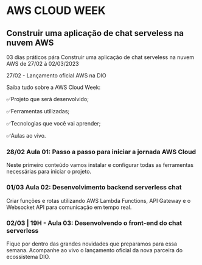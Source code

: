 # AWS CLOUD WEEK

## Construir uma aplicação de chat serveless na nuvem AWS

03 dias práticos pára Construir uma aplicação de chat serveless na nuvem AWS de 27/02 à 02/03/2023

27/02 - Lançamento oficial AWS na DIO

Saiba tudo sobre a AWS Cloud Week:

✅Projeto que será desenvolvido;

✅Ferramentas utilizadas;

✅Tecnologias que você vai aprender;

✅Aulas ao vivo.

### 28/02 Aula 01: Passo a passo para iniciar a jornada AWS Cloud

Neste primeiro conteúdo vamos instalar e configurar todas as ferramentas necessárias para iniciar o projeto. 

### 01/03 Aula 02: Desenvolvimento backend serverless chat

Criar funções e rotas utilizando AWS Lambda Functions, API Gateway e o Websocket API para comunicação em tempo real.

### 02/03 | 19H - Aula 03: Desenvolvendo o front-end do chat serverless

Fique por dentro das grandes novidades que preparamos para essa semana. Acompanhe ao vivo o lançamento oficial da nova parceira do ecossistema DIO. 
